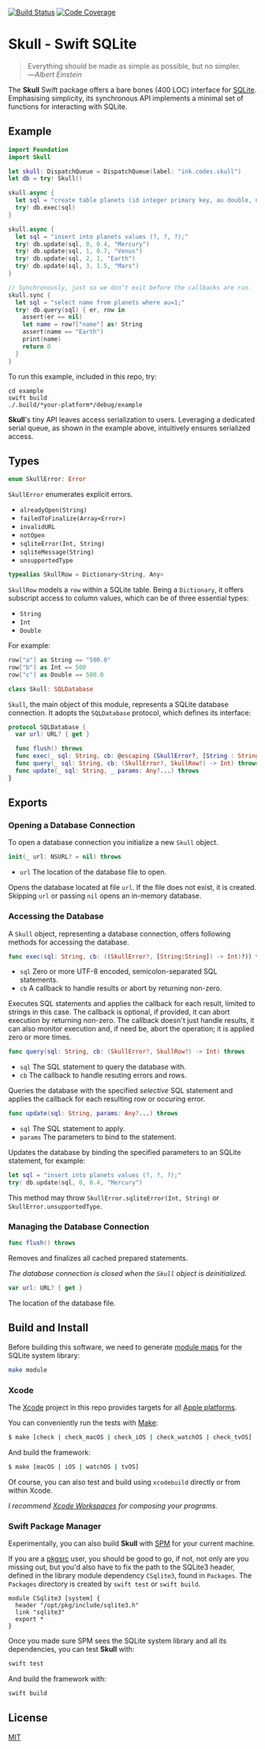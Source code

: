 [![Build Status](https://secure.travis-ci.org/michaelnisi/skull.svg)](http://travis-ci.org/michaelnisi/skull)
[![Code Coverage](https://codecov.io/github/michaelnisi/skull/coverage.svg?branch=master)](https://codecov.io/github/michaelnisi/skull?branch=master)

# Skull - Swift SQLite

> Everything should be made as simple as possible, but no simpler.<br>—*Albert Einstein*

The **Skull** Swift package offers a bare bones (400 LOC) interface for [SQLite](https://www.sqlite.org/). Emphasising simplicity, its synchronous API implements a minimal set of functions for interacting with SQLite.

## Example

```swift
import Foundation
import Skull

let skull: DispatchQueue = DispatchQueue(label: "ink.codes.skull")
let db = try! Skull()

skull.async {
  let sql = "create table planets (id integer primary key, au double, name text);"
  try! db.exec(sql)
}

skull.async {
  let sql = "insert into planets values (?, ?, ?);"
  try! db.update(sql, 0, 0.4, "Mercury")
  try! db.update(sql, 1, 0.7, "Venus")
  try! db.update(sql, 2, 1, "Earth")
  try! db.update(sql, 3, 1.5, "Mars")
}

// Synchronously, just so we don‘t exit before the callbacks are run.
skull.sync {
  let sql = "select name from planets where au=1;"
  try! db.query(sql) { er, row in
    assert(er == nil)
    let name = row?["name"] as! String
    assert(name == "Earth")
    print(name)
    return 0
  }
}
```

To run this example, included in this repo, try:

```
cd example
swift build
./.build/*your-platform*/debug/example
```

**Skull**'s tiny API leaves access serialization to users. Leveraging a dedicated serial queue, as shown in the example above, intuitively ensures serialized access.

## Types

```swift
enum SkullError: Error
```

`SkullError` enumerates explicit errors.

- `alreadyOpen(String)`
- `failedToFinalize(Array<Error>)`
- `invalidURL`
- `notOpen`
- `sqliteError(Int, String)`
- `sqliteMessage(String)`
- `unsupportedType`

```swift
typealias SkullRow = Dictionary<String, Any>
```

`SkullRow` models a `row` within a SQLite table. Being a `Dictionary`, it offers subscript access to column values, which can be of three essential types:

- `String`
- `Int`
- `Double`

For example:

```swift
row["a"] as String == "500.0"
row["b"] as Int == 500
row["c"] as Double == 500.0
```

```swift
class Skull: SQLDatabase
```

`Skull`, the main object of this module, represents a SQLite database connection. It adopts the `SQLDatabase` protocol, which defines its interface:

```swift
protocol SQLDatabase {
  var url: URL? { get }

  func flush() throws
  func exec(_ sql: String, cb: @escaping (SkullError?, [String : String]) -> Int) throws
  func query(_ sql: String, cb: (SkullError?, SkullRow?) -> Int) throws
  func update(_ sql: String, _ params: Any?...) throws
}
```

## Exports

### Opening a Database Connection

To open a database connection you initialize a new `Skull` object.

```swift
init(_ url: NSURL? = nil) throws
```

- `url` The location of the database file to open.

Opens the database located at file `url`. If the file does not exist, it is created. Skipping `url` or passing `nil` opens an in-memory database.

### Accessing the Database

A `Skull` object, representing a database connection, offers following methods for accessing the database.

```swift
func exec(sql: String, cb: ((SkullError?, [String:String]) -> Int)?)) throws
```

- `sql` Zero or more UTF-8 encoded, semicolon-separated SQL statements.
- `cb` A callback to handle results or abort by returning non-zero.

Executes SQL statements and applies the callback for each result, limited to strings in this case. The callback is optional, if provided, it can abort execution by returning non-zero. The callback doesn't just handle results, it can also monitor execution and, if need be, abort the operation; it is applied zero or more times.

```swift
func query(sql: String, cb: (SkullError?, SkullRow?) -> Int) throws
```

- `sql` The SQL statement to query the database with.
- `cb` The callback to handle resuting errors and rows.

Queries the database with the specified *selective* SQL statement and applies the callback for each resulting row or occuring error.

```swift
func update(sql: String, params: Any?...) throws
```

- `sql` The SQL statement to apply.
- `params` The parameters to bind to the statement.

Updates the database by binding the specified parameters to an SQLite statement, for example:

```swift
let sql = "insert into planets values (?, ?, ?);"
try! db.update(sql, 0, 0.4, "Mercury")
```

This method may throw `SkullError.sqliteError(Int, String)` or `SkullError.unsupportedType`.

### Managing the Database Connection

```swift
func flush() throws
```

Removes and finalizes all cached prepared statements.

*The database connection is closed when the `Skull` object is deinitialized.*

```swift
var url: URL? { get }
```

The location of the database file.

## Build and Install

Before building this software, we need to generate [module maps](http://clang.llvm.org/docs/Modules.html#module-maps) for the SQLite system library:

```sh
make module
```

### Xcode

The [Xcode](https://developer.apple.com/xcode/) project in this repo provides targets for all [Apple platforms](https://developer.apple.com/discover/).

You can conveniently run the tests with [Make](https://www.gnu.org/software/make/):

```sh
$ make [check | check_macOS | check_iOS | check_watchOS | check_tvOS]
```

And build the framework:

```sh
$ make [macOS | iOS | watchOS | tvOS]
```

Of course, you can also test and build using `xcodebuild` directly or from within Xcode.

*I recommend [Xcode Workspaces](https://developer.apple.com/library/content/featuredarticles/XcodeConcepts/Concept-Workspace.html) for composing your programs.*

### Swift Package Manager

Experimentally, you can also build **Skull** with [SPM](https://swift.org/package-manager/) for your current machine.

If you are a [pkgsrc](https://pkgsrc.joyent.com/install-on-osx/) user, you should be good to go, if not, not only are you missing out, but you'd also have to fix the path to the SQLite3 header, defined in the library module dependency `CSqlite3`, found in `Packages`. The `Packages` directory is created by `swift test` or `swift build`.

```
module CSqlite3 [system] {
  header "/opt/pkg/include/sqlite3.h"
  link "sqlite3"
  export *
}
```

Once you made sure SPM sees the SQLite system library and all its dependencies, you can test **Skull** with:

```sh
swift test
```

And build the framework with:

```sh
swift build
````

## License

[MIT](https://raw.github.com/michaelnisi/skull/master/LICENSE)
